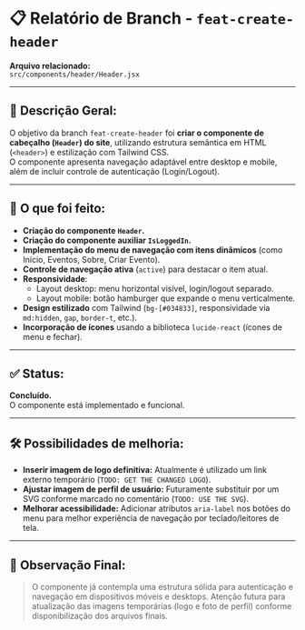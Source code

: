 
# 📋 Relatório de Branch - `feat-create-header`

**Arquivo relacionado:**  
`src/components/header/Header.jsx`

---

## 📍 Descrição Geral:

O objetivo da branch `feat-create-header` foi **criar o componente de cabeçalho (`Header`) do site**, utilizando estrutura semântica em HTML (`<header>`) e estilização com Tailwind CSS.  
O componente apresenta navegação adaptável entre desktop e mobile, além de incluir controle de autenticação (Login/Logout).

---

## 🎯 O que foi feito:

- **Criação do componente `Header`.**
- **Criação do componente auxiliar `IsLoggedIn`.**
- **Implementação do menu de navegação com itens dinâmicos** (como Início, Eventos, Sobre, Criar Evento).
- **Controle de navegação ativa** (`active`) para destacar o item atual.
- **Responsividade**:
  - Layout desktop: menu horizontal visível, login/logout separado.
  - Layout mobile: botão hamburger que expande o menu verticalmente.
- **Design estilizado** com Tailwind (`bg-[#034833]`, responsividade via `md:hidden`, `gap`, `border-t`, etc.).
- **Incorporação de ícones** usando a biblioteca `lucide-react` (ícones de menu e fechar).

---

## ✅ Status:

**Concluído.**  
O componente está implementado e funcional.

---

## 🛠️ Possibilidades de melhoria:

- **Inserir imagem de logo definitiva:** Atualmente é utilizado um link externo temporário (`TODO: GET THE CHANGED LOGO`).
- **Ajustar imagem de perfil de usuário:** Futuramente substituir por um SVG conforme marcado no comentário (`TODO: USE THE SVG`).
- **Melhorar acessibilidade:** Adicionar atributos `aria-label` nos botões do menu para melhor experiência de navegação por teclado/leitores de tela.

---

## 📌 Observação Final:

> O componente já contempla uma estrutura sólida para autenticação e navegação em dispositivos móveis e desktops. Atenção futura para atualização das imagens temporárias (logo e foto de perfil) conforme disponibilização dos arquivos finais.
